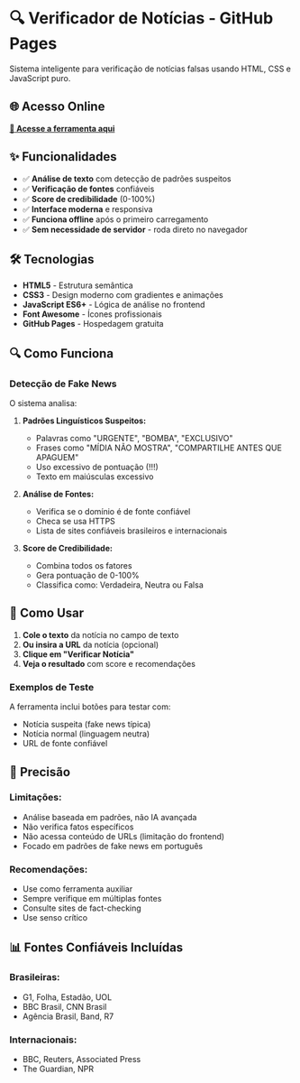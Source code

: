 # 🔍 Verificador de Notícias - GitHub Pages

Sistema inteligente para verificação de notícias falsas usando HTML, CSS e JavaScript puro.

## 🌐 Acesso Online

**[🚀 Acesse a ferramenta aqui](https://seuusuario.github.io/verificador-noticias/)**

## ✨ Funcionalidades

- ✅ **Análise de texto** com detecção de padrões suspeitos
- ✅ **Verificação de fontes** confiáveis
- ✅ **Score de credibilidade** (0-100%)
- ✅ **Interface moderna** e responsiva
- ✅ **Funciona offline** após o primeiro carregamento
- ✅ **Sem necessidade de servidor** - roda direto no navegador

## 🛠️ Tecnologias

- **HTML5** - Estrutura semântica
- **CSS3** - Design moderno com gradientes e animações
- **JavaScript ES6+** - Lógica de análise no frontend
- **Font Awesome** - Ícones profissionais
- **GitHub Pages** - Hospedagem gratuita

## 🔍 Como Funciona

### Detecção de Fake News

O sistema analisa:

1. **Padrões Linguísticos Suspeitos:**
   - Palavras como "URGENTE", "BOMBA", "EXCLUSIVO"
   - Frases como "MÍDIA NÃO MOSTRA", "COMPARTILHE ANTES QUE APAGUEM"
   - Uso excessivo de pontuação (!!!)
   - Texto em maiúsculas excessivo

2. **Análise de Fontes:**
   - Verifica se o domínio é de fonte confiável
   - Checa se usa HTTPS
   - Lista de sites confiáveis brasileiros e internacionais

3. **Score de Credibilidade:**
   - Combina todos os fatores
   - Gera pontuação de 0-100%
   - Classifica como: Verdadeira, Neutra ou Falsa

## 📱 Como Usar

1. **Cole o texto** da notícia no campo de texto
2. **Ou insira a URL** da notícia (opcional)
3. **Clique em "Verificar Notícia"**
4. **Veja o resultado** com score e recomendações

### Exemplos de Teste

A ferramenta inclui botões para testar com:
- Notícia suspeita (fake news típica)
- Notícia normal (linguagem neutra)
- URL de fonte confiável
## 🎯 Precisão

### Limitações:
- Análise baseada em padrões, não IA avançada
- Não verifica fatos específicos
- Não acessa conteúdo de URLs (limitação do frontend)
- Focado em padrões de fake news em português

### Recomendações:
- Use como ferramenta auxiliar
- Sempre verifique em múltiplas fontes
- Consulte sites de fact-checking
- Use senso crítico

## 📊 Fontes Confiáveis Incluídas

### Brasileiras:
- G1, Folha, Estadão, UOL
- BBC Brasil, CNN Brasil
- Agência Brasil, Band, R7

### Internacionais:
- BBC, Reuters, Associated Press
- The Guardian, NPR
